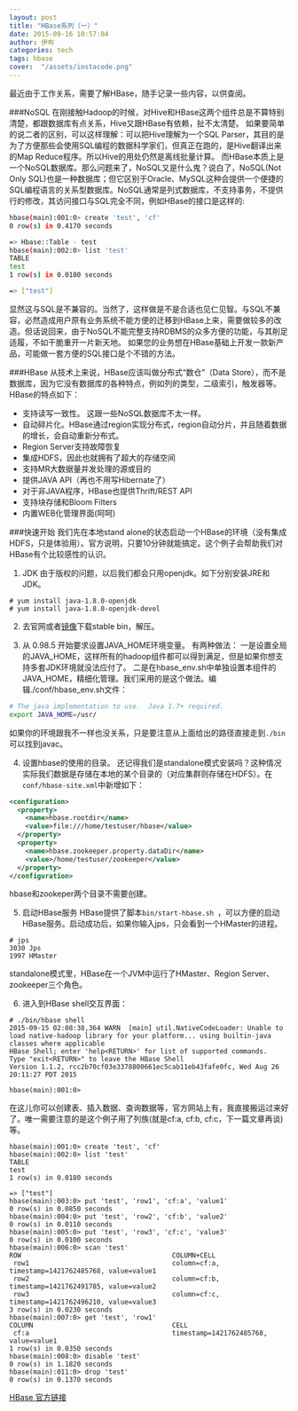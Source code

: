 ```yaml
---
layout: post
title: "HBase系列（一）"
date: 2015-09-16 10:57:04
author: 伊布
categories: tech
tags: hbase
cover:  "/assets/instacode.png"
---
```



最近由于工作关系，需要了解HBase，随手记录一些内容，以供查阅。

###NoSQL
在刚接触Hadoop的时候，对Hive和HBase这两个组件总是不算特别清楚，都跟数据库有点关系，Hive又跟HBase有依赖，扯不太清楚。
如果要简单的说二者的区别，可以这样理解：可以把Hive理解为一个SQL Parser，其目的是为了方便那些会使用SQL编程的数据科学家们，但真正在跑的，是Hive翻译出来的Map Reduce程序。所以Hive的用处仍然是离线批量计算。
而HBase本质上是一个NoSQL数据库。那么问题来了，NoSQL又是什么鬼？说白了，NoSQL(Not Only SQL)也是一种数据库；但它区别于Oracle、MySQL这种会提供一个便捷的SQL编程语言的关系型数据库。NoSQL通常是列式数据库，不支持事务，不提供行的修改，其访问接口与SQL完全不同，例如HBase的接口是这样的:

```bash
hbase(main):001:0> create 'test', 'cf'
0 row(s) in 0.4170 seconds

=> Hbase::Table - test
hbase(main):002:0> list 'test'
TABLE
test
1 row(s) in 0.0180 seconds

=> ["test"]
```

显然这与SQL是不兼容的。当然了，这样做是不是合适也见仁见智。与SQL不兼容，必然造成用户原有业务系统不能方便的迁移到HBase上来，需要做较多的改造。但话说回来，由于NoSQL不能完整支持RDBMS的众多方便的功能，与其削足适履，不如干脆重开一片新天地。
如果您的业务想在HBase基础上开发一款新产品，可能做一套方便的SQL接口是个不错的方法。

###HBase
从技术上来说，HBase应该叫做分布式“数仓”（Data Store），而不是数据库，因为它没有数据库的各种特点，例如列的类型，二级索引，触发器等。
HBase的特点如下：

- 支持读写一致性。	这跟一些NoSQL数据库不太一样。
- 自动碎片化。HBase通过region实现分布式，region自动分片，并且随着数据的增长，会自动重新分布式。
- Region Server支持故障恢复
- 集成HDFS，因此也就拥有了超大的存储空间
- 支持MR大数据量并发处理的源或目的
- 提供JAVA API（再也不用写Hibernate了）
- 对于非JAVA程序，HBase也提供Thrift/REST API
- 支持块存储和Bloom Filters
- 内置WEB化管理界面(呵呵)


###快速开始
我们先在本地stand alone的状态启动一个HBase的环境（没有集成HDFS，只是体验用）。官方说明，只要10分钟就能搞定。这个例子会帮助我们对HBase有个比较感性的认识。

1. JDK
由于版权的问题，以后我们都会只用openjdk。如下分别安装JRE和JDK。

```
# yum install java-1.8.0-openjdk
# yum install java-1.8.0-openjdk-devel
```

2. 去官网或者[镜像](http://www.apache.org/dyn/closer.lua/hbase/)下载stable bin，解压。

3. 从 0.98.5 开始要求设置JAVA_HOME环境变量。
有两种做法：
一是设置全局的JAVA_HOME，这样所有的hadoop组件都可以得到满足，但是如果你想支持多套JDK环境就没法应付了。
二是在hbase_env.sh中单独设置本组件的JAVA_HOME，精细化管理。我们采用的是这个做法。编辑./conf/hbase_env.sh文件：

```bash
# The java implementation to use.  Java 1.7+ required.
export JAVA_HOME=/usr/
```

如果你的环境跟我不一样也没关系，只是要注意从上面给出的路径直接走到`./bin`可以找到javac。

4. 设置hbase的使用的目录。
还记得我们是standalone模式安装吗？这种情况实际我们数据是存储在本地的某个目录的（对应集群则存储在HDFS）。在`conf/hbase-site.xml`中新增如下：

```xml
<configuration>
  <property>
    <name>hbase.rootdir</name>
    <value>file:///home/testuser/hbase</value>
  </property>
  <property>
    <name>hbase.zookeeper.property.dataDir</name>
    <value>/home/testuser/zookeeper</value>
  </property>
</configuration>
```

hbase和zookeper两个目录不需要创建。

5. 启动HBase服务
HBase提供了脚本`bin/start-hbase.sh `，可以方便的启动HBase服务。启动成功后，如果你输入jps，只会看到一个HMaster的进程。

```
# jps
3030 Jps
1997 HMaster
```

standalone模式里，HBase在一个JVM中运行了HMaster、Region Server、zookeeper三个角色。

6. 进入到HBase shell交互界面：

```
# ./bin/hbase shell
2015-09-15 02:08:38,364 WARN  [main] util.NativeCodeLoader: Unable to load native-hadoop library for your platform... using builtin-java classes where applicable
HBase Shell; enter 'help<RETURN>' for list of supported commands.
Type "exit<RETURN>" to leave the HBase Shell
Version 1.1.2, rcc2b70cf03e3378800661ec5cab11eb43fafe0fc, Wed Aug 26 20:11:27 PDT 2015

hbase(main):001:0> 
```

在这儿你可以创建表、插入数据、查询数据等，官方网站上有，我直接搬运过来好了。唯一需要注意的是这个例子用了列族(就是cf:a, cf:b, cf:c，下一篇文章再谈)等。

```
hbase(main):001:0> create 'test', 'cf'
hbase(main):002:0> list 'test'
TABLE
test
1 row(s) in 0.0180 seconds

=> ["test"]
hbase(main):003:0> put 'test', 'row1', 'cf:a', 'value1'
0 row(s) in 0.0850 seconds
hbase(main):004:0> put 'test', 'row2', 'cf:b', 'value2'
0 row(s) in 0.0110 seconds
hbase(main):005:0> put 'test', 'row3', 'cf:c', 'value3'
0 row(s) in 0.0100 seconds
hbase(main):006:0> scan 'test'
ROW                                      COLUMN+CELL
 row1                                    column=cf:a, timestamp=1421762485768, value=value1
 row2                                    column=cf:b, timestamp=1421762491785, value=value2
 row3                                    column=cf:c, timestamp=1421762496210, value=value3
3 row(s) in 0.0230 seconds
hbase(main):007:0> get 'test', 'row1'
COLUMN                                   CELL
 cf:a                                    timestamp=1421762485768, value=value1
1 row(s) in 0.0350 seconds
hbase(main):008:0> disable 'test'
0 row(s) in 1.1820 seconds
hbase(main):011:0> drop 'test'
0 row(s) in 0.1370 seconds
```


[HBase 官方链接](http://hbase.apache.org/book.html#quickstart)
